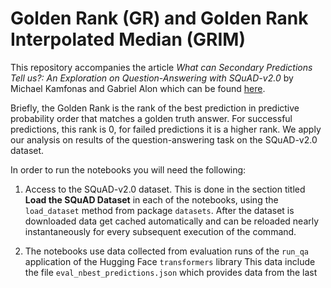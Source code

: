 # Golden Rank (GR) and Golden Rank Interpolated Median (GRIM) 

This repository accompanies the article *What can Secondary Predictions Tell us?: An Exploration on Question-Answering with SQuAD-v2.0* by Michael Kamfonas and Gabriel Alon which can be found [here](https://arxiv.org/abs/2206.14348).

Briefly, the Golden Rank is the rank of the best prediction in predictive probability order that matches a golden truth answer. For successful predictions, this rank is 0, for failed predictions it is a higher rank. We apply our analysis on results of the question-answering task on the SQuAD-v2.0 dataset. 


In order to run the notebooks you will need the following:

1.  Access to the SQuAD-v2.0 dataset. This is done in the section titled **Load the SQuAD Dataset** in each of the notebooks, using the `load_dataset` method from package `datasets`. After the dataset is downloaded data get cached automatically and can be reloaded nearly instantaneously for every subsequent execution of the command.

1.  The notebooks use data collected from evaluation runs of the `run_qa` application of the Hugging Face `transformers` library This data include the file `eval_nbest_predictions.json` which provides data from the last

